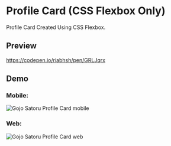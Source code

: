 # Profile Card (CSS Flexbox Only)
Profile Card Created Using CSS Flexbox.

## Preview
https://codepen.io/riabhsh/pen/GRLJqrx

## Demo
### Mobile:
![Gojo Satoru Profile Card mobile](https://raw.githubusercontent.com/riabhsh/Profile-Card-CSS-Flexbox-Only-/main/Profile%20Card%20Mobile.png)

### Web:
![Gojo Satoru Profile Card web](https://raw.githubusercontent.com/riabhsh/Profile-Card-CSS-Flexbox-Only-/main/Profile%20Card%20Web.png)






